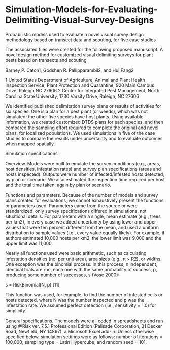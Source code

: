 # Simulation-Models-for-Evaluating-Delimiting-Visual-Survey-Designs
Probabilistic models used to evaluate a novel visual survey design methodology based on transect data and scouting, for five case studies 

The associated files were created for the following proposed manuscript:
A novel design method for customized visual delimiting surveys for plant pests based on transects and scouting

Barney P. Caton1, Godshen R. Pallipparambil2, and Hui Fang2 

1 United States Department of Agriculture, Animal and Plant Health Inspection Service, Plant Protection and Quarantine, 920 Main Campus Drive, Raleigh NC 27606
2 Center for Integrated Pest Management, North Carolina State University, 1730 Varsity Drive, Raleigh, NC 27606

We identified published delimitation survey plans or results of activities for six species. One is a plan for a pest plant (or weeds), which was not simulated; the other five species have host plants. Using available information, we created customized DTDS plans for each species, and then compared the sampling effort required to complete the original and novel plans, for localized populations. We used simulations in five of the case studies to compare the results under uncertainty and to evaluate outcomes when mapped spatially. 

Simulation specifications

Overview. Models were built to emulate the survey conditions (e.g., areas, host densities, infestation rates) and survey plan specifications (areas and hosts inspected). Outputs were number of infected/infested hosts detected, by plan or scenario. We also estimated the inspection time required per host and the total time taken, again by plan or scenario.

Functions and parameters. Because of the number of models and survey plans created for evaluations, we cannot exhaustively present the functions or parameters used. Parameters came from the source or were standardized: only survey specifications differed in simulations, not situational details. For parameters with a single, mean estimate (e.g., trees per km2), in every case we added uncertainty by using lower and upper values that were ten percent different from the mean, and used a uniform distribution to sample values (i.e., every value equally likely). For example, if authors estimated 10,000 hosts per km2, the lower limit was 9,000 and the upper limit was 11,000.

Nearly all functions used were basic arithmetic, such as calculating infestation densities (no. per unit area), area sizes (e.g., π × R2), or widths. One exception was the binomial process. In this process, n independent, identical trials are run, each one with the same probability of success, p, producing some number of successes, s (Vose 2000):

s = RiskBinomial(N, p)							     [11]

This function was used, for example, to find the number of infested cells or hosts detected, where N was the number inspected and p was the infestation rate. We assumed perfect detection (i.e., sensitivity = 1.0) for simplicity.

General specifications. The models were all coded in spreadsheets and run using @Risk ver. 7.5.1 Professional Edition (Palisade Corporation, 31 Decker Road, Newfield, NY 14867), a Microsoft Excel add-in. Unless otherwise specified below, simulation settings were as follows: number of iterations = 100,000; sampling type = Latin Hypercube; and random seed = 101. 

